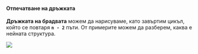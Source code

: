 #### Отпечатване на дръжката 

**Дръжката на брадвата** можем да нарисуваме, като завъртим цикъл, който се повтаря **`n - 2`** пъти. От примерите можем да разберем, каква е нейната структура.

![](/assets/chapter-6-2-images/05.Axe-04.png)